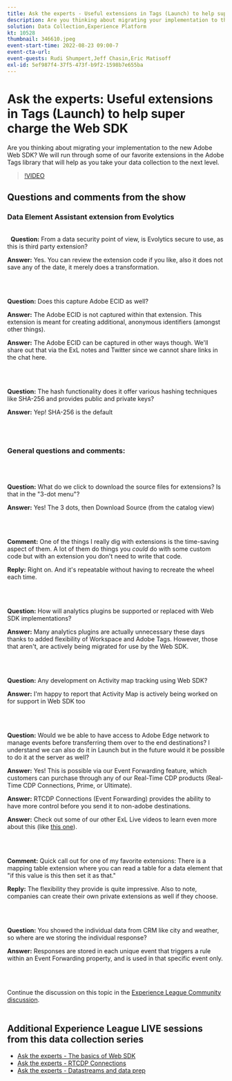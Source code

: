 ```yaml
---
title: Ask the experts - Useful extensions in Tags (Launch) to help super charge the Web SDK
description: Are you thinking about migrating your implementation to the new Adobe Web SDK?  We will run through some of our favorite extensions in the Adobe Tags library that will help as you take your data collection to the next level.
solution: Data Collection,Experience Platform
kt: 10528
thumbnail: 346610.jpeg
event-start-time: 2022-08-23 09:00-7
event-cta-url: 
event-guests: Rudi Shumpert,Jeff Chasin,Eric Matisoff
exl-id: 5ef987f4-37f5-473f-b9f2-1598b7e655ba
---
```

# Ask the experts: Useful extensions in Tags (Launch) to help super charge the Web SDK

Are you thinking about migrating your implementation to the new Adobe Web SDK?  We will run through some of our favorite extensions in the Adobe Tags library that will help as you take your data collection to the next level.

>[!VIDEO](https://video.tv.adobe.com/v/346610/?quality=12&learn=on)

## Questions and comments from the show

### Data Element Assistant extension from Evolytics

<br>&nbsp;
**Question:** From a data security point of view, is Evolytics secure to use, as this is third party extension?

**Answer:** Yes. You can review the extension code if you like, also it does not save any of the date, it merely does a transformation.

<br>&nbsp;

**Question:** Does this capture Adobe ECID as well?

**Answer:** The Adobe ECID is not captured within that extension. This extension is meant for creating additional, anonymous identifiers (amongst other things).

**Answer:** The Adobe ECID can be captured in other ways though. We'll share out that via the ExL notes and Twitter since we cannot share links in the chat here.

<br>&nbsp;

**Question:** The hash functionality does it offer various hashing techniques like SHA-256 and provides public and private keys?

**Answer:** Yep! SHA-256 is the default

<br>&nbsp;

### General questions and comments:

<br>&nbsp;

**Question:** What do we click to download the source files for extensions? Is that in the "3-dot menu"?

**Answer:** Yes! The 3 dots, then Download Source (from the catalog view)

<br>&nbsp;

**Comment:** One of the things I really dig with extensions is the time-saving aspect of them. A lot of them do things you *could* do with some custom code but with an extension you don't need to write that code.

**Reply:** Right on. And it's repeatable without having to recreate the wheel each time.

<br>&nbsp;

**Question:** How will analytics plugins be supported or replaced with Web SDK implementations?

**Answer:** Many analytics plugins are actually unnecessary these days thanks to added flexibility of Workspace and Adobe Tags. However, those that aren't, are actively being migrated for use by the Web SDK.

<br>&nbsp;

**Question:** Any development on Activity map tracking using Web SDK?

**Answer:** I'm happy to report that Activity Map is actively being worked on for support in Web SDK too

<br>&nbsp;

**Question:** Would we be able to have access to Adobe Edge network to manage events before transferring them over to the end destinations? I understand we can also do it in Launch but in the future would it be possible to do it at the server as well?

**Answer:** Yes! This is possible via our Event Forwarding feature, which customers can purchase through any of our Real-Time CDP products (Real-Time CDP Connections, Prime, or Ultimate).

**Answer:** RTCDP Connections (Event Forwarding) provides the ability to have more control before you send it to non-adobe destinations.

**Answer:** Check out some of our other ExL Live videos to learn even more about this (like [this one](exl-live-episode-06-23-22.md)).

<br>&nbsp;

**Comment:** Quick call out for one of my favorite extensions: There is a mapping table extension where you can read a table for a data element that "if this value is this then set it as that."

**Reply:** The flexibility they provide is quite impressive. Also to note, companies can create their own private extensions as well if they choose.

<br>&nbsp;

**Question:** You showed the individual data from CRM like city and weather, so where are we storing the individual response?

**Answer:** Responses are stored in each unique event that triggers a rule within an Event Forwarding property, and is used in that specific event only.

<br>&nbsp;

Continue the discussion on this topic in the [Experience League Community discussion](https://experienceleaguecommunities.adobe.com/t5/adobe-experience-platform/experience-league-live-post-session-discussion-useful-extensions/m-p/542620#M240).
<br>&nbsp;

## Additional Experience League LIVE sessions from this data collection series

* [Ask the experts - The basics of Web SDK](exl-live-episode-05-26-22.md)
* [Ask the experts - RTCDP Connections](exl-live-episode-06-23-22.md)
* [Ask the experts - Datastreams and data prep](exl-live-episode-07-21-22.md)
